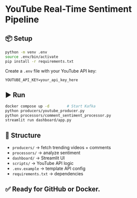 # YouTube Real-Time Sentiment Pipeline

## 📦 Setup

```bash
python -m venv .env
source .env/bin/activate
pip install -r requirements.txt
```

Create a `.env` file with your YouTube API key:

```
YOUTUBE_API_KEY=your_api_key_here
```

## ▶️ Run

```bash
docker compose up -d        # Start Kafka
python producers/youtube_producer.py
python processors/comment_sentiment_processor.py
streamlit run dashboard/app.py
```

## 📁 Structure

- `producers/` → fetch trending videos + comments
- `processors/` → analyze sentiment
- `dashboard/` → Streamlit UI
- `scripts/` → YouTube API logic
- `.env.example` → template API config
- `requirements.txt` → dependencies

## ✅ Ready for GitHub or Docker.